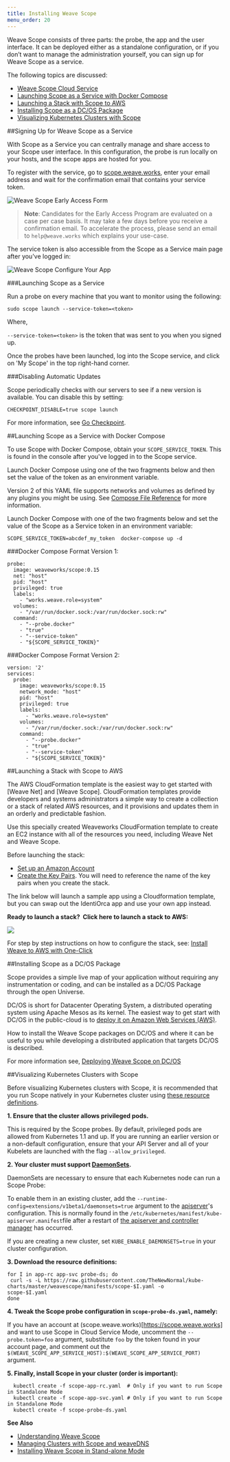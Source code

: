 ```yaml
---
title: Installing Weave Scope
menu_order: 20
---
```



Weave Scope consists of three parts: the probe, the app and the user interface. It can be deployed either as a standalone configuration, or if you don’t want to manage the administration yourself, you can sign up for Weave Scope as a service.

The following topics are discussed: 

 * [Weave Scope Cloud Service](#signing-up-for-weave-scope-cloud-service)
 * [Launching Scope as a Service with Docker Compose](#launching-scope-as-a-service-and-docker-compose)
 * [Launching a Stack with Scope to AWS](#launching-a-stack-with-scope-to-aws)
 * [Installing Scope as a DC/OS Package](#installing-scope-as-a-dc/os-package)
 * [Visualizing Kubernetes Clusters with Scope](#visualizing-kubernetes-clusters-with-scope)


##<a name="signing-up-for-weave-scope-cloud-service"></a>Signing Up for Weave Scope as a Service

With Scope as a Service you can centrally manage and share access to your Scope user interface. In this configuration, the probe is run locally on your hosts, and the scope apps are hosted for you.

To register with the service, go to [scope.weave.works](https://scope.weave.works), enter your email address and wait for the confirmation email that contains your service token.

![`Weave Scope` Early Access Form](scope-early-access.png)


>**Note**: Candidates for the Early Access Program are evaluated on a case per case basis. It may take a few days before you receive a confirmation email. To accelerate the process, please send an email to `help@weave.works` which explains your use-case.

The service token is also accessible from the Scope as a Service main page after you've logged in:

![Weave Scope Configure Your App](scope-cloud-main-page.png)


###Launching Scope as a Service

Run a probe on every machine that you want to monitor using the following:

    sudo scope launch --service-token=<token>

Where, 

`--service-token=<token>`  is the token that was sent to you when you signed 
up.

Once the probes have been launched, log into the Scope service, and click on 'My Scope' in the top right-hand corner. 

###Disabling Automatic Updates

Scope periodically checks with our servers to see if a new version is available. You can disable this by setting:

    CHECKPOINT_DISABLE=true scope launch

For more information, see [Go Checkpoint](https://github.com/weaveworks/go-checkpoint).

##<a name="launching-scope-as-a-service-and-docker-compose"></a>Launching Scope as a Service with Docker Compose

To use Scope with Docker Compose, obtain your `SCOPE_SERVICE_TOKEN`. This is found in the console after you've logged in to the Scope service.

Launch Docker Compose using one of the two fragments below and then set the value of the token as an environment variable. 

Version 2 of this YAML file supports networks and volumes as defined by any plugins you might be using. See [Compose File Reference](https://docs.docker.com/compose/compose-file/) for more information. 

Launch Docker Compose with one of the two fragments below and set the value of the Scope as a Service token in an environment variable:


    SCOPE_SERVICE_TOKEN=abcdef_my_token  docker-compose up -d


###Docker Compose Format Version 1:

    probe:
      image: weaveworks/scope:0.15
      net: "host"
      pid: "host"
      privileged: true
      labels:
        - "works.weave.role=system"
      volumes:
        - "/var/run/docker.sock:/var/run/docker.sock:rw"
      command:
        - "--probe.docker"
        - "true"
        - "--service-token"
        - "${SCOPE_SERVICE_TOKEN}"

###Docker Compose Format Version 2:

    version: '2'
    services:
      probe:
        image: weaveworks/scope:0.15
        network_mode: "host"
        pid: "host"
        privileged: true
        labels:
          - "works.weave.role=system"
        volumes:
          - "/var/run/docker.sock:/var/run/docker.sock:rw"
        command:
          - "--probe.docker"
          - "true"
          - "--service-token"
          - "${SCOPE_SERVICE_TOKEN}"

##<a name="launching-a-stack-with-scope-to-aws"></a>Launching a Stack with Scope to AWS

The AWS CloudFormation template is the easiest way to get started with [Weave Net] and [Weave Scope]. CloudFormation templates provide developers and systems administrators a simple way to create a collection or a stack of related AWS resources, and it provisions and updates them in an orderly and predictable fashion.

Use this specially created Weaveworks CloudFormation template to create an EC2 instance with all of the resources you need, including Weave Net and Weave Scope.

Before launching the stack:

* [Set up an Amazon Account](http://docs.aws.amazon.com/AWSEC2/latest/UserGuide/get-set-up-for-amazon-ec2.html)
* [Create the Key Pairs]("http://docs.aws.amazon.com/gettingstarted/latest/wah/getting-started-prereq.html). You will need to reference the name of the key pairs when you create the stack.

The link below will launch a sample app using a Cloudformation template, but you can swap out the IdentiOrca app and use your own app instead. 

**Ready to launch a stack?  Click here to launch a stack to AWS:**

[![](cloudformation-launch-stack.png)](https://console.aws.amazon.com/cloudformation/home#/stacks/new?templateURL=https:%2F%2Fs3.amazonaws.com%2Fweaveworks-cfn-public%2Fintegrations%2Fecs-identiorca.json)


For step by step instructions on how to configure the stack, see: [Install Weave to AWS with One-Click](https://www.weave.works/deploy-weave-aws-cloudformation-template/)

##<a name="installing-scope-as-a-dc/os-package"></a>Installing Scope as a DC/OS Package

Scope provides a simple live map of your application without requiring any instrumentation or coding, and can be installed as a DC/OS Package through the open Universe.

DC/OS is short for Datacenter Operating System, a distributed operating system using Apache Mesos as its kernel. The easiest way to get start with DC/OS in the public-cloud is to [deploy it on Amazon Web Services (AWS)](https://mesosphere.com/amazon/).

How to install the Weave Scope packages on DC/OS and where it can be useful to you while developing a distributed application that targets DC/OS is described.

For more information see, [Deploying Weave Scope on DC/OS](https://www.weave.works/guides/deploy-weave-scope-dcos/)

##<a name="visualizing-kubernetes-clusters-with-scope"></a>Visualizing Kubernetes Clusters with Scope

Before visualizing Kubernetes clusters with Scope, it is recommended that you run Scope natively in your Kubernetes cluster using [these resource definitions](https://github.com/TheNewNormal/kube-charts/tree/master/weavescope/manifests).

**1. Ensure that the cluster allows privileged pods.**

This is required by the Scope probes. By default, privileged pods are allowed from Kubernetes 1.1 and up. If you are running an earlier version or a non-default configuration, ensure that your API Server and all of your Kubelets are launched with the flag `--allow_privileged`.

**2. Your cluster must support [DaemonSets](https://github.com/kubernetes/kubernetes/blob/master/docs/design/daemon.md).**

DaemonSets are necessary to ensure that each Kubernetes node can run a Scope Probe:

To enable them in an existing cluster, add the `--runtime-config=extensions/v1beta1/daemonsets=true` argument to the [apiserver](https://github.com/kubernetes/kubernetes/blob/master/docs/admin/kube-apiserver.md)'s configuration. This is normally found in the `/etc/kubernetes/manifest/kube-apiserver.manifest`file after a restart of [the apiserver and controller manager](https://github.com/kubernetes/kubernetes/issues/18656) has occurred.

If you are creating a new cluster, set `KUBE_ENABLE_DAEMONSETS=true` in your cluster configuration.

**3. Download the resource definitions:**

    for I in app-rc app-svc probe-ds; do
     curl -s -L https://raw.githubusercontent.com/TheNewNormal/kube-charts/master/weavescope/manifests/scope-$I.yaml -o       scope-$I.yaml
    done


**4. Tweak the Scope probe configuration in `scope-probe-ds.yaml`, namely:**

If you have an account at (scope.weave.works)[https://scope.weave.works] and want to use Scope in Cloud Service Mode, uncomment the `--probe.token=foo` argument, substitute `foo` by the token found in your account page, and comment out the `$(WEAVE_SCOPE_APP_SERVICE_HOST):$(WEAVE_SCOPE_APP_SERVICE_PORT)` argument.

**5. Finally, install Scope in your cluster (order is important):**

      kubectl create -f scope-app-rc.yaml  # Only if you want to run Scope in Standalone Mode
      kubectl create -f scope-app-svc.yaml # Only if you want to run Scope in Standalone Mode
      kubectl create -f scope-probe-ds.yaml



**See Also**

 * [Understanding Weave Scope](/site/how-it-works.md)
 * [Managing Clusters with Scope and weaveDNS](/site/how-it-works.md#managing-clusters-with-scope-and-weavedns)
 * [Installing Weave Scope in Stand-alone Mode](/site/how-it-works.md#installing-weave-scope-standalone)
 
